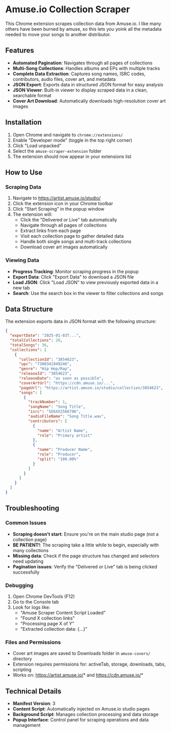 # Amuse.io Collection Scraper

This Chrome extension scrapes collection data from Amuse.io. I like many others have been burned by amuse, so this lets you yoink all the metadata needed to move your songs to another distributor.

## Features

- **Automated Pagination**: Navigates through all pages of collections
- **Multi-Song Collections**: Handles albums and EPs with multiple tracks
- **Complete Data Extraction**: Captures song names, ISRC codes, contributors, audio files, cover art, and metadata
- **JSON Export**: Exports data in structured JSON format for easy analysis
- **JSON Viewer**: Built-in viewer to display scraped data in a clean, searchable format
- **Cover Art Download**: Automatically downloads high-resolution cover art images

## Installation

1. Open Chrome and navigate to `chrome://extensions/`
2. Enable "Developer mode" (toggle in the top right corner)
3. Click "Load unpacked"
4. Select the `amuse-scraper-extension` folder
5. The extension should now appear in your extensions list

## How to Use

### Scraping Data
1. Navigate to https://artist.amuse.io/studio/
2. Click the extension icon in your Chrome toolbar
3. Click "Start Scraping" in the popup window
4. The extension will:
   - Click the "Delivered or Live" tab automatically
   - Navigate through all pages of collections
   - Extract links from each page
   - Visit each collection page to gather detailed data
   - Handle both single songs and multi-track collections
   - Download cover art images automatically

### Viewing Data
- **Progress Tracking**: Monitor scraping progress in the popup
- **Export Data**: Click "Export Data" to download a JSON file
- **Load JSON**: Click "Load JSON" to view previously exported data in a new tab
- **Search**: Use the search box in the viewer to filter collections and songs

## Data Structure

The extension exports data in JSON format with the following structure:

```json
{
  "exportDate": "2025-01-03T...",
  "totalCollections": 20,
  "totalSongs": 36,
  "collections": [
    {
      "collectionId": "3854623",
      "upc": "7300341949246",
      "genre": "Hip Hop/Rap",
      "releaseId": "3854623",
      "releaseDate": "as soon as possible",
      "coverArtUrl": "https://cdn.amuse.io/...",
      "pageUrl": "https://artist.amuse.io/studio/collection/3854623",
      "songs": [
        {
          "trackNumber": 1,
          "songName": "Song Title",
          "isrc": "SE6XX2566796",
          "audioFileName": "Song Title.wav",
          "contributors": [
            {
              "name": "Artist Name",
              "role": "Primary artist"
            },
            {
              "name": "Producer Name",
              "role": "Producer",
              "split": "100.00%"
            }
          ]
        }
      ]
    }
  ]
}
```

## Troubleshooting

### Common Issues
- **Scraping doesn't start**: Ensure you're on the main studio page (not a collection page)
- **BE PATIENT!**: The scraping take a little while to begin, especially with many collections
- **Missing data**: Check if the page structure has changed and selectors need updating
- **Pagination issues**: Verify the "Delivered or Live" tab is being clicked successfully

### Debugging
1. Open Chrome DevTools (F12)
2. Go to the Console tab
3. Look for logs like:
   - "Amuse Scraper Content Script Loaded"
   - "Found X collection links"
   - "Processing page X of Y"
   - "Extracted collection data: {...}"

### Files and Permissions
- Cover art images are saved to Downloads folder in `amuse-covers/` directory
- Extension requires permissions for: activeTab, storage, downloads, tabs, scripting
- Works on: https://artist.amuse.io/* and https://cdn.amuse.io/*

## Technical Details

- **Manifest Version**: 3
- **Content Script**: Automatically injected on Amuse.io studio pages
- **Background Script**: Manages collection processing and data storage
- **Popup Interface**: Control panel for scraping operations and data management